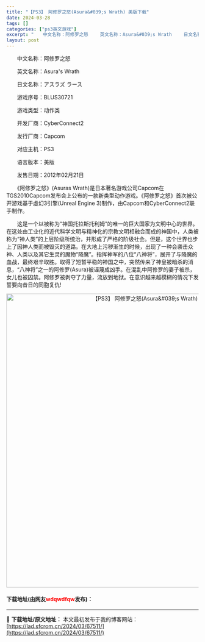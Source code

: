 ```yaml
---
title: "【PS3】 阿修罗之怒(Asura&#039;s Wrath) 美版下载"
date: 2024-03-28
tags: []
categories: ["ps3英文游戏"]
excerpt: "　　中文名称：阿修罗之怒 　　英文名称：Asura&#039;s Wrath 　　日文名称：アスラズ ラース 　　游戏序号：BLUS30721 　　游戏类型：动作类 　　开发厂商：CyberConnect2 　　发行厂商：Capcom 　　对应主机：PS3 　　语言版本：美版 　　发售日期：2012年&hellip;"
layout: post
---
```


 <p>　　中文名称：阿修罗之怒</p> <p>　　英文名称：Asura&#39;s Wrath</p> <p>　　日文名称：アスラズ ラース</p> <p>　　游戏序号：BLUS30721</p> <p>　　游戏类型：动作类</p> <p>　　开发厂商：CyberConnect2</p> <p>　　发行厂商：Capcom</p> <p>　　对应主机：PS3</p> <p>　　语言版本：美版</p> <p>　　发售日期：2012年02月21日</p> <p>　　《阿修罗之怒》(Asuras Wrath)是日本著名游戏公司Capcom在TGS2010Capcom发布会上公布的一款新类型动作游戏。《阿修罗之怒》首次被公开游戏基于虚幻3引擎(Unreal Engine 3)制作，由Capcom和CyberConnect2联手制作。</p> <p>　　这是一个以被称为&ldquo;神国托拉斯托利姆&rdquo;的唯一的巨大国家为文明中心的世界。在这处由工业化的近代科学文明与精神化的宗教文明相融合而成的神国中，人类被称为&ldquo;神人类&rdquo;的上层阶级所统治，并形成了严格的阶级社会。但是，这个世界也步上了因神人类而被毁灭的道路。在大地上污秽渐生的时候，出现了一种会袭击众神、人类以及其它生灵的魔物&ldquo;降魔&rdquo;。指挥神军的八位&ldquo;八神将&rdquo;，展开了与降魔的血战，最终艰辛取胜。取得了短暂平稳的神国之中，突然传来了神皇被暗杀的消息，&ldquo;八神将&rdquo;之一的阿修罗(Asura)被诬蔑成凶手。在混乱中阿修罗的妻子被杀，女儿也被囚禁。阿修罗被剥夺了力量，流放到地狱。在意识越来越模糊的情况下发誓要向昔日的同胞复仇!</p> <p align="center"><img align="" border="0" src="https://lad.sfcrom.cn/wp-content/uploads/2024/03/20240328_66051b6094f8f.webp" width="771" alt="【PS3】 阿修罗之怒(Asura&amp;#039;s Wrath) 美版下载" /></p> <p><h4>下载地址(由网友<font color="red">wdqwdfqw</font>发布)：</h4></p> 

---
📖 **下载地址/原文地址：** 本文最初发布于我的博客网站：[https://lad.sfcrom.cn/2024/03/67511/](https://lad.sfcrom.cn/2024/03/67511/)
